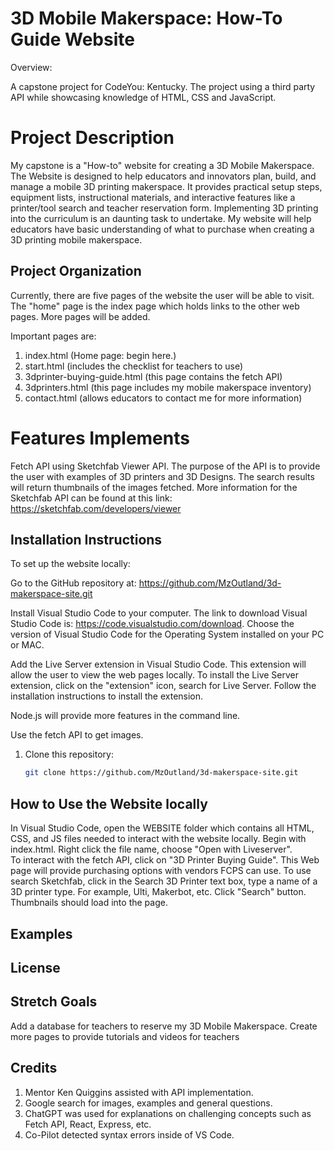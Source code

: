# 3D Mobile Makerspace: How-To Guide Website

Overview:

A capstone project for CodeYou: Kentucky. The project using a third party API while showcasing knowledge of HTML, CSS and JavaScript.

# Project Description

My capstone is a "How-to" website for creating a 3D Mobile Makerspace. The Website is designed to help educators and innovators plan, build, and manage a mobile 3D printing makerspace. It provides practical setup steps, equipment lists, instructional materials, and interactive features like a printer/tool search and teacher reservation form. Implementing 3D printing into the curriculum is an daunting task to undertake. My website will help educators have basic understanding of what to purchase when creating a 3D printing mobile makerspace.

## Project Organization

Currently, there are five pages of the website the user will be able to visit. The "home" page is the index page which holds links to the other web pages. More pages will be added.

Important pages are:

1. index.html (Home page: begin here.)
2. start.html (includes the checklist for teachers to use)
3. 3dprinter-buying-guide.html (this page contains the fetch API)
4. 3dprinters.html (this page includes my mobile makerspace inventory)
5. contact.html (allows educators to contact me for more information)

# Features Implements

Fetch API using Sketchfab Viewer API. The purpose of the API is to provide the user with examples of 3D printers and 3D Designs. The search results will return thumbnails of the images fetched. More information for the Sketchfab API can be found at this link: https://sketchfab.com/developers/viewer

## Installation Instructions

To set up the website locally:

Go to the GitHub repository at: https://github.com/MzOutland/3d-makerspace-site.git

Install Visual Studio Code to your computer. The link to download Visual Studio Code is: https://code.visualstudio.com/download. Choose the version of Visual Studio Code for the Operating System installed on your PC or MAC.

Add the Live Server extension in Visual Studio Code. This extension will allow the user to view the web pages locally. To install the Live Server extension, click on the "extension" icon, search for Live Server. Follow the installation instructions to install the extension.

Node.js will provide more features in the command line.

Use the fetch API to get images.

1. Clone this repository:
   ```bash
   git clone https://github.com/MzOutland/3d-makerspace-site.git
   ```

## How to Use the Website locally

In Visual Studio Code, open the WEBSITE folder which contains all HTML, CSS, and JS files needed to interact with the website locally.
Begin with index.html. Right click the file name, choose "Open with Liveserver".  
To interact with the fetch API, click on "3D Printer Buying Guide". This Web page will provide purchasing options with vendors FCPS can use. To use search Sketchfab, click in the Search 3D Printer text box, type a name of a 3D printer type. For example, Ulti, Makerbot, etc. Click "Search" button. Thumbnails should load into the page.

## Examples

## License

## Stretch Goals

Add a database for teachers to reserve my 3D Mobile Makerspace.
Create more pages to provide tutorials and videos for teachers

## Credits

1. Mentor Ken Quiggins assisted with API implementation.
2. Google search for images, examples and general questions.
3. ChatGPT was used for explanations on challenging concepts such as Fetch API, React, Express, etc.
4. Co-Pilot detected syntax errors inside of VS Code.
